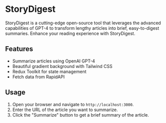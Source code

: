 # StoryDigest

StoryDigest is a cutting-edge open-source tool that leverages the advanced capabilities of GPT-4 to transform lengthy articles into brief, easy-to-digest summaries. Enhance your reading experience with StoryDigest.

## Features

- Summarize articles using OpenAI GPT-4
- Beautiful gradient background with Tailwind CSS
- Redux Toolkit for state management
- Fetch data from RapidAPI

## Usage

1. Open your browser and navigate to `http://localhost:3000`.
2. Enter the URL of the article you want to summarize.
3. Click the "Summarize" button to get a brief summary of the article.
